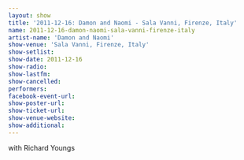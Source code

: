 ```yaml
---
layout: show
title: '2011-12-16: Damon and Naomi - Sala Vanni, Firenze, Italy'
name: 2011-12-16-damon-naomi-sala-vanni-firenze-italy
artist-name: 'Damon and Naomi'
show-venue: 'Sala Vanni, Firenze, Italy'
show-setlist: 
show-date: 2011-12-16
show-radio: 
show-lastfm: 
show-cancelled: 
performers: 
facebook-event-url: 
show-poster-url: 
show-ticket-url: 
show-venue-website: 
show-additional: 
---
```


with Richard Youngs